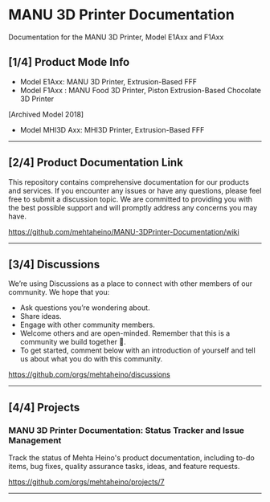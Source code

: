 # MANU 3D Printer Documentation
Documentation for the MANU 3D Printer, Model E1Axx and F1Axx

## [1/4] Product Mode Info
- Model E1Axx: MANU 3D Printer, Extrusion-Based FFF
- Model F1Axx : MANU Food 3D Printer, Piston Extrusion-Based Chocolate 3D Printer

[Archived Model 2018]
- Model MHI3D Axx: MHI3D Printer, Extrusion-Based FFF 

---
## [2/4] Product Documentation Link

This repository contains comprehensive documentation for our products and services. If you encounter any issues or have any questions, please feel free to submit a discussion topic. We are committed to providing you with the best possible support and will promptly address any concerns you may have.

https://github.com/mehtaheino/MANU-3DPrinter-Documentation/wiki

---
## [3/4] Discussions

We’re using Discussions as a place to connect with other members of our community. We hope that you:

- Ask questions you’re wondering about.
- Share ideas.
- Engage with other community members.
- Welcome others and are open-minded. Remember that this is a community we
build together 💪.
- To get started, comment below with an introduction of yourself and tell us about what you do with this community.

https://github.com/orgs/mehtaheino/discussions

---
## [4/4] Projects
### MANU 3D Printer Documentation: Status Tracker and Issue Management
Track the status of Mehta Heino's product documentation, including to-do items, bug fixes, quality assurance tasks, ideas, and feature requests.

https://github.com/orgs/mehtaheino/projects/7

---
